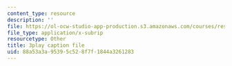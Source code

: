 ```yaml
---
content_type: resource
description: ''
file: https://ol-ocw-studio-app-production.s3.amazonaws.com/courses/res-3-004-visualizing-materials-science-fall-2017/88a53a3a95395c528f7f1844a3261283_n9eMl6uLZeU.vtt
file_type: application/x-subrip
resourcetype: Other
title: 3play caption file
uid: 88a53a3a-9539-5c52-8f7f-1844a3261283
---
```

